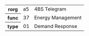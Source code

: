 <table>
    <tr>
      <th>rorg</th>
      <td>a5</td>
      <td>4BS Telegram</td>
    </tr>
    <tr>
      <th>func</th>
      <td>37</td>
      <td>Energy Management</td>
    </tr>
    <tr>
      <th>type</th>
      <td>01</td>
      <td>Demand Response</td>
    </tr>
  </table>